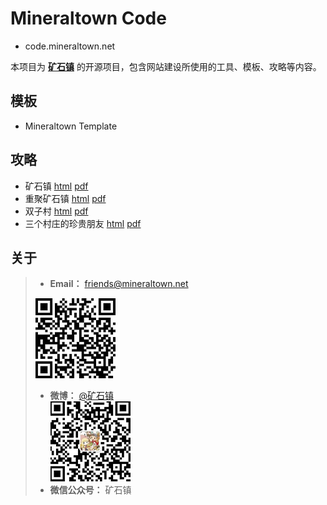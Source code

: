 # Mineraltown Code

- code.mineraltown.net

本项目为 [**矿石镇**](https://www.mineraltown.net) 的开源项目，包含网站建设所使用的工具、模板、攻略等内容。

## 模板

- Mineraltown Template

## 攻略

- 矿石镇 [html]()  [pdf]()
- 重聚矿石镇 [html]() [pdf]()
- 双子村 [html]() [pdf]()
- 三个村庄的珍贵朋友 [html]() [pdf]()

## 关于

> - **Email：** friends@mineraltown.net
> 
>  ![weibo](qrcode_weibo.jpg)
> - **微博：** [@矿石镇](https://weibo.com/mineraltown)<br>
>  ![mp.weixin](qrcode_mp.weixin.jpg)<br>
> - **微信公众号：** 矿石镇
